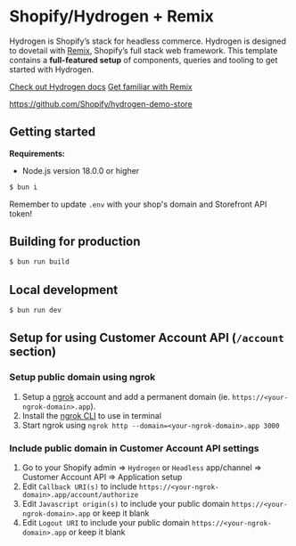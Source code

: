 # Shopify/Hydrogen + Remix

Hydrogen is Shopify’s stack for headless commerce. Hydrogen is designed to
dovetail with [Remix](https://remix.run/), Shopify’s full stack web framework.
This template contains a **full-featured setup** of components, queries and
tooling to get started with Hydrogen.

[Check out Hydrogen docs](https://shopify.dev/custom-storefronts/hydrogen)
[Get familiar with Remix](https://remix.run/docs/en/v1)

https://github.com/Shopify/hydrogen-demo-store

## Getting started

**Requirements:**

- Node.js version 18.0.0 or higher

```bash
$ bun i
```

Remember to update `.env` with your shop's domain and Storefront API token!

## Building for production

```bash
$ bun run build
```

## Local development

```bash
$ bun run dev
```

## Setup for using Customer Account API (`/account` section)

### Setup public domain using ngrok

1. Setup a [ngrok](https://ngrok.com/) account and add a permanent domain (ie.
   `https://<your-ngrok-domain>.app`).
1. Install the [ngrok CLI](https://ngrok.com/download) to use in terminal
1. Start ngrok using `ngrok http --domain=<your-ngrok-domain>.app 3000`

### Include public domain in Customer Account API settings

1. Go to your Shopify admin => `Hydrogen` or `Headless` app/channel => Customer
   Account API => Application setup
1. Edit `Callback URI(s)` to include
   `https://<your-ngrok-domain>.app/account/authorize`
1. Edit `Javascript origin(s)` to include your public domain
   `https://<your-ngrok-domain>.app` or keep it blank
1. Edit `Logout URI` to include your public domain
   `https://<your-ngrok-domain>.app` or keep it blank
